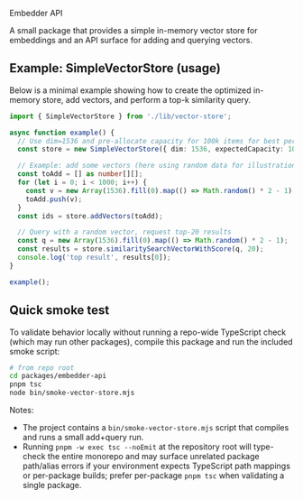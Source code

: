 Embedder API

A small package that provides a simple in-memory vector store for embeddings and an API surface for adding and querying vectors.

## Example: SimpleVectorStore (usage)

Below is a minimal example showing how to create the optimized in-memory store, add vectors, and perform a top-k similarity query.

```ts
import { SimpleVectorStore } from './lib/vector-store';

async function example() {
  // Use dim=1536 and pre-allocate capacity for 100k items for best performance
  const store = new SimpleVectorStore({ dim: 1536, expectedCapacity: 100000, tables: 16, bits: 12 });

  // Example: add some vectors (here using random data for illustration)
  const toAdd = [] as number[][];
  for (let i = 0; i < 1000; i++) {
    const v = new Array(1536).fill(0).map(() => Math.random() * 2 - 1);
    toAdd.push(v);
  }
  const ids = store.addVectors(toAdd);

  // Query with a random vector, request top-20 results
  const q = new Array(1536).fill(0).map(() => Math.random() * 2 - 1);
  const results = store.similaritySearchVectorWithScore(q, 20);
  console.log('top result', results[0]);
}

example();
```

## Quick smoke test

To validate behavior locally without running a repo-wide TypeScript check (which may run other packages), compile this package and run the included smoke script:

```bash
# from repo root
cd packages/embedder-api
pnpm tsc
node bin/smoke-vector-store.mjs
```

Notes:
- The project contains a `bin/smoke-vector-store.mjs` script that compiles and runs a small add+query run.
- Running `pnpm -w exec tsc --noEmit` at the repository root will type-check the entire monorepo and may surface unrelated package path/alias errors if your environment expects TypeScript path mappings or per-package builds; prefer per-package `pnpm tsc` when validating a single package.
